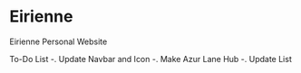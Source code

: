 # Eirienne
Eirienne Personal Website

To-Do List
-. Update Navbar and Icon
-. Make Azur Lane Hub
-. Update List

